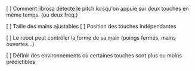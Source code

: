 
[ ] Comment librosa détecte le pitch lorsqu'on appuie sur deux touches en même temps. (ou deux fréq.)

[ ] Taille des mains ajustables
[ ] Position des touches indépendantes

[ ] Le robot peut contrôler la forme de sa main (poings fermés, mains ouvertes...)

[ ] Définir des environnements où certaines touches sont plus ou moins prédictibles
